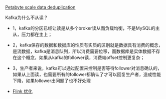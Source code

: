 

[Petabyte scale data deduplication](https://engineering.mixpanel.com/2019/07/18/petabyte-scale-data-deduplication/)


Kafka为什么不从读？

- 1，kafka的分区已经让读是从多个broker读从而负载均衡，不是MySQL的主从，压力都在主上；
- 2，kafka保存的数据和数据库的性质有实质的区别就是数据具有消费的概念，是流数据，kafka是消息队列，所以消费需要位移，而数据库是实体数据不存在这个概念，如果从kafka的follower读，消费端offset控制更复杂；
- 3，生产者来说，kafka可以通过配置来控制是否等待follower对消息确认的，如果从上面读，也需要所有的follower都确认了才可以回复生产者，造成性能下降，如果follower出问题了也不好处理

- [Flink 优化](https://mp.weixin.qq.com/s/2OFuyxWN9vyYnpYjmoBbDA)
